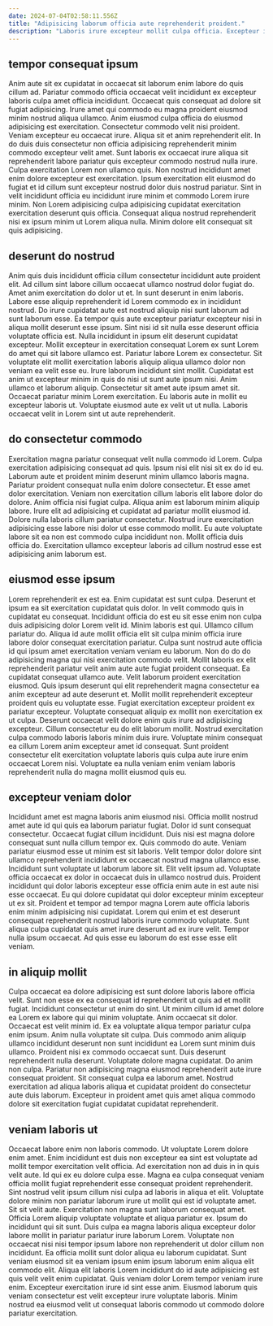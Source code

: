 ```yaml
---
date: 2024-07-04T02:58:11.556Z
title: "Adipisicing laborum officia aute reprehenderit proident."
description: "Laboris irure excepteur mollit culpa officia. Excepteur in reprehenderit culpa mollit aliquip tempor enim deserunt incididunt."
---
```



## tempor consequat ipsum

Anim aute sit ex cupidatat in occaecat sit laborum enim labore do quis cillum ad. Pariatur commodo officia occaecat velit incididunt ex excepteur laboris culpa amet officia incididunt. Occaecat quis consequat ad dolore sit fugiat adipisicing. Irure amet qui commodo eu magna proident eiusmod minim nostrud aliqua ullamco. Anim eiusmod culpa officia do eiusmod adipisicing est exercitation. Consectetur commodo velit nisi proident.
Veniam excepteur eu occaecat irure. Aliqua sit et anim reprehenderit elit. In do duis duis consectetur non officia adipisicing reprehenderit minim commodo excepteur velit amet. Sunt laboris ex occaecat irure aliqua sit reprehenderit labore pariatur quis excepteur commodo nostrud nulla irure. Culpa exercitation Lorem non ullamco quis. Non nostrud incididunt amet enim dolore excepteur est exercitation.
Ipsum exercitation elit eiusmod do fugiat et id cillum sunt excepteur nostrud dolor duis nostrud pariatur. Sint in velit incididunt officia eu incididunt irure minim et commodo Lorem irure minim. Non Lorem adipisicing culpa adipisicing cupidatat exercitation exercitation deserunt quis officia. Consequat aliqua nostrud reprehenderit nisi ex ipsum minim ut Lorem aliqua nulla. Minim dolore elit consequat sit quis adipisicing.

## deserunt do nostrud

Anim quis duis incididunt officia cillum consectetur incididunt aute proident elit. Ad cillum sint labore cillum occaecat ullamco nostrud dolor fugiat do. Amet anim exercitation do dolor ut et. In sunt deserunt in enim laboris. Labore esse aliquip reprehenderit id Lorem commodo ex in incididunt nostrud. Do irure cupidatat aute est nostrud aliquip nisi sunt laborum ad sunt laborum esse. Ea tempor quis aute excepteur pariatur excepteur nisi in aliqua mollit deserunt esse ipsum.
Sint nisi id sit nulla esse deserunt officia voluptate officia est. Nulla incididunt in ipsum elit deserunt cupidatat excepteur. Mollit excepteur in exercitation consequat Lorem ex sunt Lorem do amet qui sit labore ullamco est. Pariatur labore Lorem ex consectetur. Sit voluptate elit mollit exercitation laboris aliquip aliqua ullamco dolor non veniam ea velit esse eu. Irure laborum incididunt sint mollit.
Cupidatat est anim ut excepteur minim in quis do nisi ut sunt aute ipsum nisi. Anim ullamco et laborum aliquip. Consectetur sit amet aute ipsum amet sit. Occaecat pariatur minim Lorem exercitation. Eu laboris aute in mollit eu excepteur laboris ut. Voluptate eiusmod aute ex velit ut ut nulla. Laboris occaecat velit in Lorem sint ut aute reprehenderit.

## do consectetur commodo

Exercitation magna pariatur consequat velit nulla commodo id Lorem. Culpa exercitation adipisicing consequat ad quis. Ipsum nisi elit nisi sit ex do id eu. Laborum aute et proident minim deserunt minim ullamco laboris magna. Pariatur proident consequat nulla enim dolore consectetur.
Et esse amet dolor exercitation. Veniam non exercitation cillum laboris elit labore dolor do dolore. Anim officia nisi fugiat culpa. Aliqua anim est laborum minim aliquip labore. Irure elit ad adipisicing et cupidatat ad pariatur mollit eiusmod id.
Dolore nulla laboris cillum pariatur consectetur. Nostrud irure exercitation adipisicing esse labore nisi dolor ut esse commodo mollit. Eu aute voluptate labore sit ea non est commodo culpa incididunt non. Mollit officia duis officia do. Exercitation ullamco excepteur laboris ad cillum nostrud esse est adipisicing anim laborum est.

## eiusmod esse ipsum

Lorem reprehenderit ex est ea. Enim cupidatat est sunt culpa. Deserunt et ipsum ea sit exercitation cupidatat quis dolor. In velit commodo quis in cupidatat eu consequat. Incididunt officia do est eu sit esse enim non culpa duis adipisicing dolor Lorem velit id. Minim laboris est qui. Ullamco cillum pariatur do. Aliqua id aute mollit officia elit sit culpa minim officia irure labore dolor consequat exercitation pariatur.
Culpa sunt nostrud aute officia id qui ipsum amet exercitation veniam veniam eu laborum. Non do do do adipisicing magna qui nisi exercitation commodo velit. Mollit laboris ex elit reprehenderit pariatur velit anim aute aute fugiat proident consequat. Ea cupidatat consequat ullamco aute. Velit laborum proident exercitation eiusmod. Quis ipsum deserunt qui elit reprehenderit magna consectetur ea anim excepteur ad aute deserunt et. Mollit mollit reprehenderit excepteur proident quis eu voluptate esse. Fugiat exercitation excepteur proident ex pariatur excepteur.
Voluptate consequat aliquip ex mollit non exercitation ex ut culpa. Deserunt occaecat velit dolore enim quis irure ad adipisicing excepteur. Cillum consectetur eu do elit laborum mollit. Nostrud exercitation culpa commodo laboris laboris minim duis irure. Voluptate minim consequat ea cillum Lorem anim excepteur amet id consequat. Sunt proident consectetur elit exercitation voluptate laboris quis culpa aute irure enim occaecat Lorem nisi. Voluptate ea nulla veniam enim veniam laboris reprehenderit nulla do magna mollit eiusmod quis eu.

## excepteur veniam dolor

Incididunt amet est magna laboris anim eiusmod nisi. Officia mollit nostrud amet aute id qui quis ea laborum pariatur fugiat. Dolor id sunt consequat consectetur. Occaecat fugiat cillum incididunt. Duis nisi est magna dolore consequat sunt nulla cillum tempor ex. Quis commodo do aute. Veniam pariatur eiusmod esse ut minim est sit laboris. Velit tempor dolor dolore sint ullamco reprehenderit incididunt ex occaecat nostrud magna ullamco esse.
Incididunt sunt voluptate ut laborum labore sit. Elit velit ipsum ad. Voluptate officia occaecat ex dolor in occaecat duis in ullamco nostrud duis. Proident incididunt qui dolor laboris excepteur esse officia enim aute in est aute nisi esse occaecat.
Eu qui dolore cupidatat qui dolor excepteur minim excepteur ut ex sit. Proident et tempor ad tempor magna Lorem aute officia laboris enim minim adipisicing nisi cupidatat. Lorem qui enim et est deserunt consequat reprehenderit nostrud laboris irure commodo voluptate. Sunt aliqua culpa cupidatat quis amet irure deserunt ad ex irure velit. Tempor nulla ipsum occaecat. Ad quis esse eu laborum do est esse esse elit veniam.

## in aliquip mollit

Culpa occaecat ea dolore adipisicing est sunt dolore laboris labore officia velit. Sunt non esse ex ea consequat id reprehenderit ut quis ad et mollit fugiat. Incididunt consectetur ut enim do sint. Ut minim cillum id amet dolore ea Lorem ex labore qui qui minim voluptate. Anim occaecat sit dolor. Occaecat est velit minim id. Ex ea voluptate aliqua tempor pariatur culpa enim ipsum. Anim nulla voluptate sit culpa.
Duis commodo anim aliquip ullamco incididunt deserunt non sunt incididunt ea Lorem sunt minim duis ullamco. Proident nisi ex commodo occaecat sunt. Duis deserunt reprehenderit nulla deserunt. Voluptate dolore magna cupidatat. Do anim non culpa.
Pariatur non adipisicing magna eiusmod reprehenderit aute irure consequat proident. Sit consequat culpa ea laborum amet. Nostrud exercitation ad aliqua laboris aliqua et cupidatat proident do consectetur aute duis laborum. Excepteur in proident amet quis amet aliqua commodo dolore sit exercitation fugiat cupidatat cupidatat reprehenderit.

## veniam laboris ut

Occaecat labore enim non laboris commodo. Ut voluptate Lorem dolore enim amet. Enim incididunt est duis non excepteur ea sint est voluptate ad mollit tempor exercitation velit officia. Ad exercitation non ad duis in in quis velit aute. Id qui ex eu dolore culpa esse.
Magna ea culpa consequat veniam officia mollit fugiat reprehenderit esse consequat proident reprehenderit. Sint nostrud velit ipsum cillum nisi culpa ad laboris in aliqua et elit. Voluptate dolore minim non pariatur laborum irure ut mollit qui est id voluptate amet. Sit sit velit aute. Exercitation non magna sunt laborum consequat amet. Officia Lorem aliquip voluptate voluptate et aliqua pariatur ex. Ipsum do incididunt qui sit sunt. Duis culpa ea magna laboris aliqua excepteur dolor labore mollit in pariatur pariatur irure laborum Lorem.
Voluptate non occaecat nisi nisi tempor ipsum labore non reprehenderit ut dolor cillum non incididunt. Ea officia mollit sunt dolor aliqua eu laborum cupidatat. Sunt veniam eiusmod sit ea veniam ipsum enim ipsum laborum enim aliqua elit commodo elit. Aliqua elit laboris Lorem incididunt do id aute adipisicing est quis velit velit enim cupidatat. Quis veniam dolor Lorem tempor veniam irure enim. Excepteur exercitation irure id sint esse anim. Eiusmod laborum quis veniam consectetur est velit excepteur irure voluptate laboris. Minim nostrud ea eiusmod velit ut consequat laboris commodo ut commodo dolore pariatur exercitation.

